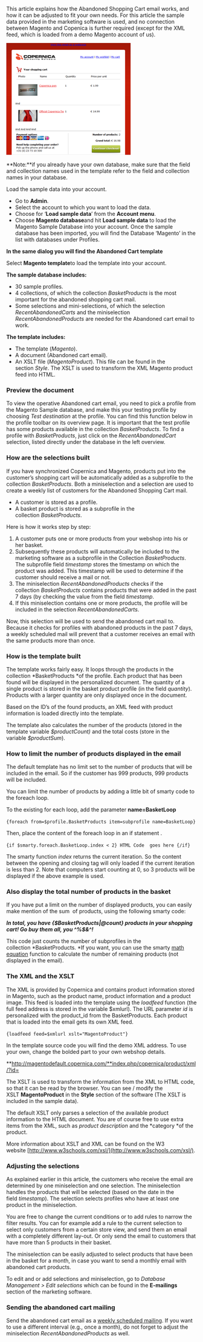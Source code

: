 This article explains how the Abandoned Shopping Cart email works, and
how it can be adjusted to fit your own needs. For this article the
sample data provided in the marketing software is used, and no
connection between Magento and Copenica is further required (except for
the XML feed, which is loaded from a demo Magento account of us).

![The magento template](../images/thetemplate.png)

**Note:**if you already have your own database, make sure that the field
and collection names used in the template refer to the field and
collection names in your database. 

Load the sample data into your account.

-   Go to **Admin**.
-   Select the account to which you want to load the data.
-   Choose for ‘**Load sample data**’ from the **Account menu**.
-   Choose **Magento database**and hit **Load sample data** to load the
    Magento Sample Database into your account. Once the sample database
    has been imported, you will find the Database ‘Magento’ in the list
    with databases under Profiles.

**In the same dialog you will find the Abandoned Cart template**

Select **Magento template**to load the template into your account.

**The sample database includes:**

-   30 sample profiles.
-   4 collections, of which the collection *BasketProducts* is the most
    important for the abandoned shopping cart mail.
-   Some selections and mini-selections, of which the selection
    *RecentAbandonedCarts* and the miniselection
    *RecentAbandonedProducts* are needed for the Abandoned cart email to
    work.

**The template includes:**

-   The template (*Magento*).
-   A document (Abandoned cart email).
-   An XSLT file (*MagentoProduct*). This file can be found in the
    section *Style*. The XSLT is used to transform the XML Magento
    product feed into HTML.

### Preview the document

To view the operative Abandoned cart email, you need to pick a profile
from the Magento Sample database, and make this your testing profile by
choosing *Test destination* at the profile. You can find this function
below in the profile toolbar on its overview page. It is important that
the test profile has some products available in the collection
*BasketProducts*. To find a profile with *BasketProducts*, just click on
the *RecentAbandonedCart* selection, listed directly under the database
in the left overview.

### How are the selections built

If you have synchronized Copernica and Magento, products put into the
customer’s shopping cart will be automatically added as a subprofile to
the collection *BasketProducts*. Both a miniselection and a selection
are used to create a weekly list of customers for the Abandoned Shopping
Cart mail.

-   A customer is stored as a profile.
-   A basket product is stored as a subprofile in the
    collection *BasketProducts*.

Here is how it works step by step:

1.  A customer puts one or more products from your webshop into his or
    her basket.
2.  Subsequently these products will automatically be included to the
    marketing software as a subprofile in the
    Collection *BasketProducts*. The subprofile field *timestamp* stores
    the timestamp on which the product was added. This timestamp will be
    used to determine if the customer should receive a mail or not.
3.  The miniselection *RecentAbandonedProducts* checks if the
    collection *BasketProducts* contains products that were added in the
    past 7 days (by checking the value from the field *timestamp*.  
4.  If this miniselection contains one or more products, the profile
    will be included in the selection *RecentAbandonedCarts*.

Now, this selection will be used to send the abandoned cart mail to.
Because it checks for profiles with abandoned products in the past 7
days, a weekly scheduled mail will prevent that a customer receives an
email with the same products more than once.

### How is the template built

The template works fairly easy. It loops through the products in the
collection *BasketProducts *of the profile. Each product that has been
found will be displayed in the personalized document. The quantity of a
single product is stored in the basket product profile (in the
field *quantity*). Products with a larger quantity are only displayed
once in the document.

Based on the ID’s of the found products, an XML feed with product
information is loaded directly into the template.

The template also calculates the number of the products (stored in the
template variable *\$productCount)* and the total costs (store in the
variable *\$productSum*).

### How to limit the number of products displayed in the email

The default template has no limit set to the number of products that
will be included in the email. So if the customer has 999 products, 999
products will be included. 

You can limit the number of products by adding a little bit of smarty
code to the foreach loop.

To the existing for each loop, add the parameter **name=BasketLoop**

`{foreach from=$profile.BasketProducts item=subprofile name=BasketLoop}`

Then, place the content of the foreach loop in an if statement .

`{if $smarty.foreach.BasketLoop.index < 2} HTML Code  goes here {/if}`

The smarty function *index* returns the current iteration. So the
content between the opening and closing tag will only loaded if the
current iteration is less than 2. Note that computers start counting at
0, so 3 products will be displayed if the above example is used.

### Also display the total number of products in the basket

If you have put a limit on the number of displayed products, you can
easily make mention of the sum  of products, using the following smarty
code:

***In total, you have {\$BasketProducts|@count} products in your
shopping cart! Go buy them all, you \^%\$&\^!***

This code just counts the number of subprofiles in the
collection *BasketProducts. *If you want, you can use the smarty [math
equation](http://www.smarty.net/docsv2/en/language.function.math.tpl)
function to calculate the number of remaining products (not displayed in
the email).

### The XML and the XSLT

The XML is provided by Copernica and contains product information stored
in Magento, such as the product name, product information and a product
image. This feed is loaded into the template using
the *loadfeed* function (the full feed address is stored in the variable
\$xmlurl). The URL parameter *id* is personalized with the product\_id
from the BasketProducts. Each product that is loaded into the email gets
its own XML feed.

`{loadfeed feed=$xmlurl xslt="MagentoProduct"}`

In the template source code you will find the demo XML address. To use
your own, change the bolded part to your own webshop details.

**http://magentodefault.copernica.com/**index.php/copernica/product/xml/?id=

The XSLT is used to transform the information from the XML to HTML code,
so that it can be read by the browser. You can see / modify the
XSLT **MagentoProduct** in the **Style** section of the software (The
XSLT is included in the sample data).

The default XSLT only parses a selection of the available product
information to the HTML document. You are of course free to use extra
items from the XML, such as *product description* and the *category *of
the product.

More information about XSLT and XML can be found on the W3
website [http://www.w3schools.com/xsl/](http://www.w3schools.com/xsl/).

### Adjusting the selections

As explained earlier in this article, the customers who receive the
email are determined by one miniselection and one selection. The
miniselection handles the products that will be selected (based on the
date in the field *timestamp*). The selection selects profiles who have
at least one product in the miniselection.

You are free to change the current conditions or to add rules to narrow
the filter results. You can for example add a rule to the current
selection to select only customers from a certain store view, and send
them an email with a completely different lay-out. Or only send the
email to customers that have more than 5 products in their basket.

The miniselection can be easily adjusted to select products that have
been in the basket for a month, in case you want to send a monthly email
with abandoned cart products.

To edit and or add selections and miniselection, go to *Database
Management \> Edit selections* which can be found in the **E-mailings**
section of the marketing software.

### Sending the abandoned cart mailing

Send the abandoned cart email as a [weekly scheduled
mailing](./schedule-a-mass-mailing-for-later-or-send-periodically.md).
If you want to use a different interval (e.g., once a month), do not
forget to adjust the miniselection *RecentAbandonedProducts* as well.
